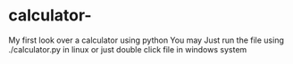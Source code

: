 # calculator-
My first look over a calculator using python
You may Just run the file using ./calculator.py in linux or just double click file in windows system
